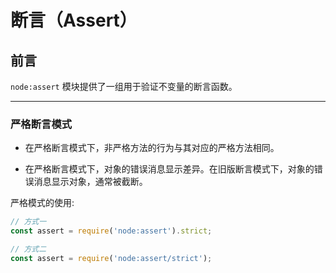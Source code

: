 # 断言（Assert）

## 前言

`node:assert` 模块提供了一组用于验证不变量的断言函数。

---

### 严格断言模式

- 在严格断言模式下，非严格方法的行为与其对应的严格方法相同。

- 在严格断言模式下，对象的错误消息显示差异。在旧版断言模式下，对象的错误消息显示对象，通常被截断。



严格模式的使用:

```javascript
// 方式一
const assert = require('node:assert').strict;

// 方式二
const assert = require('node:assert/strict');
```



